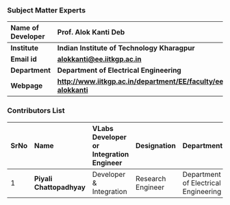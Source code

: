### Subject Matter Experts

<b>Name of Developer | <b> **Prof. Alok Kanti Deb**
:--|:--|
<b> Institute | <b>  **Indian Institute of Technology Kharagpur**
<b> Email id|     <b>  **alokkanti@ee.iitkgp.ac.in**
<b> Department |  **Department of Electrical Engineering**
<b>Webpage| <b> http://www.iitkgp.ac.in/department/EE/faculty/ee-alokkanti

### Contributors List

SrNo | Name | VLabs Developer or Integration Engineer | Designation | Department| Institute
:--|:--|:--|:--|:--|:--|
1 | **Piyali Chattopadhyay** | Developer & Integration | Research Engineer | Department of Electrical Engineering | IIT Kharagpur | 
